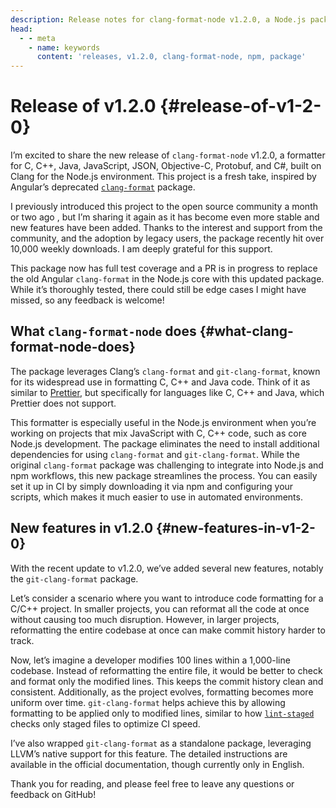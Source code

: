 ```yaml
---
description: Release notes for clang-format-node v1.2.0, a Node.js package for formatting C, C++, Java, and more.
head:
  - - meta
    - name: keywords
      content: 'releases, v1.2.0, clang-format-node, npm, package'
---
```


# Release of v1.2.0 {#release-of-v1-2-0}

I’m excited to share the new release of `clang-format-node` v1.2.0, a formatter for C, C++, Java, JavaScript, JSON, Objective-C, Protobuf, and C#, built on Clang for the Node.js environment. This project is a fresh take, inspired by Angular’s deprecated [`clang-format`](https://github.com/angular/clang-format) package.

I previously introduced this project to the open source community a month or two ago , but I’m sharing it again as it has become even more stable and new features have been added. Thanks to the interest and support from the community, and the adoption by legacy users, the package recently hit over 10,000 weekly downloads. I am deeply grateful for this support.

This package now has full test coverage and a PR is in progress to replace the old Angular `clang-format` in the Node.js core with this updated package. While it’s thoroughly tested, there could still be edge cases I might have missed, so any feedback is welcome!

## What `clang-format-node` does {#what-clang-format-node-does}

The package leverages Clang’s `clang-format` and `git-clang-format`, known for its widespread use in formatting C, C++ and Java code. Think of it as similar to [Prettier](https://prettier.io/), but specifically for languages like C, C++ and Java, which Prettier does not support.

This formatter is especially useful in the Node.js environment when you’re working on projects that mix JavaScript with C, C++ code, such as core Node.js development. The package eliminates the need to install additional dependencies for using `clang-format` and `git-clang-format`. While the original `clang-format` package was challenging to integrate into Node.js and npm workflows, this new package streamlines the process. You can easily set it up in CI by simply downloading it via npm and configuring your scripts, which makes it much easier to use in automated environments.

## New features in v1.2.0 {#new-features-in-v1-2-0}

With the recent update to v1.2.0, we’ve added several new features, notably the `git-clang-format` package.

Let’s consider a scenario where you want to introduce code formatting for a C/C++ project. In smaller projects, you can reformat all the code at once without causing too much disruption. However, in larger projects, reformatting the entire codebase at once can make commit history harder to track.

Now, let’s imagine a developer modifies 100 lines within a 1,000-line codebase. Instead of reformatting the entire file, it would be better to check and format only the modified lines. This keeps the commit history clean and consistent. Additionally, as the project evolves, formatting becomes more uniform over time. `git-clang-format` helps achieve this by allowing formatting to be applied only to modified lines, similar to how [`lint-staged`](https://github.com/lint-staged/lint-staged) checks only staged files to optimize CI speed.

I’ve also wrapped `git-clang-format` as a standalone package, leveraging LLVM’s native support for this feature. The detailed instructions are available in the official documentation, though currently only in English.

Thank you for reading, and please feel free to leave any questions or feedback on GitHub!
